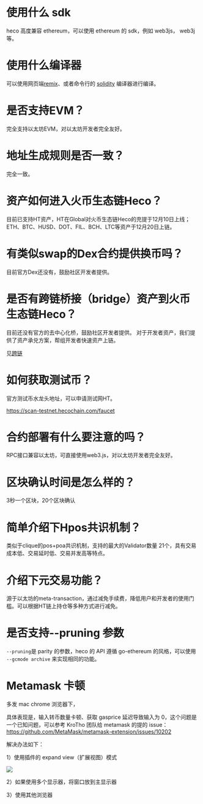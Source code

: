 # 使用什么 sdk
heco 高度兼容 ethereum，可以使用 ethereum 的 sdk，例如 web3js， web3j 等。

# 使用什么编译器

可以使用网页端[remix](https://remix.ethereum.org)、或者命令行的 [solidity](https://solidity.readthedocs.io/) 编译器进行编译。

# 是否支持EVM？
完全支持以太坊EVM，对以太坊开发者完全友好。

# 地址生成规则是否一致？
完全一致。

# 资产如何进入火币生态链Heco？
目前已支持HT资产，HT在Global对火币生态链Heco的充提于12月10日上线；ETH、BTC、HUSD、DOT、FIL、BCH、LTC等资产于12月20日上链。

# 有类似swap的Dex合约提供换币吗？
目前官方Dex还没有，鼓励社区开发者提供。

# 是否有跨链桥接（bridge）资产到火币生态链Heco？
目前还没有官方的去中心化桥，鼓励社区开发者提供。
对于开发者资产，我们提供了资产承兑方案，帮组开发者快速资产上链。

见[跨链](/bridge.md)

# 如何获取测试币？
官方测试币水龙头地址，可以申请测试网HT。

https://scan-testnet.hecochain.com/faucet

# 合约部署有什么要注意的吗？
RPC接口兼容以太坊，可直接使用web3.js，对以太坊开发者完全友好。

# 区块确认时间是怎么样的？
3秒一个区块，20个区块确认

# 简单介绍下Hpos共识机制？
类似于clique的pos+poa共识机制，支持的最大的Validator数量 21个，具有交易成本低、交易延时低、交易并发高等特点。

# 介绍下元交易功能？
源于以太坊的meta-transaction，通过减免手续费，降低用户和开发者的使用门槛。可以根据HT链上持仓等多种方式进行减免。

# 是否支持--pruning 参数
`--pruning`是 parity 的参数，heco 的 API 遵循 go-ethereum 的风格，可以使用 `--gcmode archive` 来实现相同的功能。

# Metamask 卡顿

多发 mac chrome 浏览器下，

具体表现是，输入转币数量卡顿、获取 gasprice 延迟导致输入为 0，这个问题是一个已知问题，可以参考 KroTho 团队给 metamask 的提的 issue：
https://github.com/MetaMask/metamask-extension/issues/10202

解决办法如下：

1）使用插件的 expand view（扩展视图）模式

![](./images/metamask_lag.png)

2）如果使用多个显示器，将窗口放到主显示器

3）使用其他浏览器
